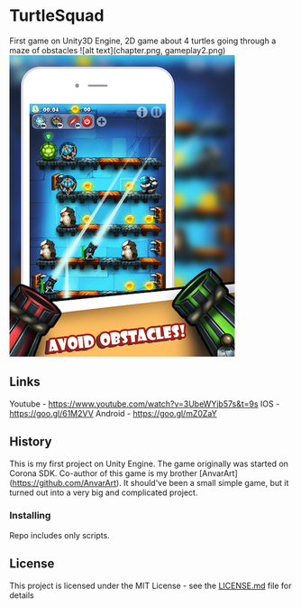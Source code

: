 # TurtleSquad
First game on Unity3D Engine, 2D game about 4 turtles going through a maze of obstacles
![alt text](chapter.png, gameplay2.png)
![alt text](gameplay2.png)

## Links

Youtube - https://www.youtube.com/watch?v=3UbeWYjb57s&t=9s
IOS - https://goo.gl/61M2VV
Android - https://goo.gl/mZ0ZaY

## History

This is my first project on Unity Engine. The game originally was started on Corona SDK. Co-author of this game is my brother [AnvarArt] (https://github.com/AnvarArt).
It should've been a small simple game, but it turned out into a very big and complicated project.

### Installing

Repo includes only scripts.

## License

This project is licensed under the MIT License - see the [LICENSE.md](LICENSE.md) file for details
